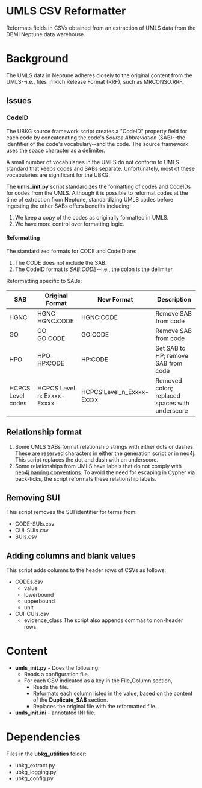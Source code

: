 # UMLS CSV Reformatter

Reformats fields in CSVs obtained from
an extraction of UMLS data from the DBMI Neptune data warehouse.

# Background
The UMLS data in Neptune adheres closely to the original content from the UMLS--i.e., files in Rich Release Format (RRF),
such as MRCONSO.RRF.

## Issues

### CodeID
The UBKG source framework script creates a "CodeID" property field for each code by concatenating the code's 
_Source Abbreviation_ (SAB)--the idenfifier of the code's vocabulary--and the code.
The source framework uses the space character as a delimiter.

A small number of vocabularies in the UMLS do not conform to UMLS standard that keeps codes and SABs separate.
Unfortunately, most of these vocabularies are significant for the UBKG.

The **umls_init.py** script standardizes the formatting of codes and CodeIDs for codes 
from the UMLS. Although it is possible to reformat codes at the time of extraction from
Neptune, standardizing UMLS codes before ingesting the other SABs offers benefits including:
1. We keep a copy of the codes as originally formatted in UMLS.
2. We have more control over formatting logic.

#### Reformatting
The standardized formats for CODE and CodeID are:
1. The CODE does not include the SAB.
2. The CodeID format is _SAB_:_CODE_--i.e., the colon is the delimiter.

Reformatting specific to SABs:

| SAB               | Original Format            | New Format               | Description                                   |
|-------------------|----------------------------|--------------------------|-----------------------------------------------|
| HGNC              | HGNC HGNC:CODE             | HGNC:CODE                | Remove SAB from code                          |
| GO                | GO GO:CODE                 | GO:CODE                  | Remove SAB from code                          |
| HPO               | HPO HP:CODE                | HP:CODE                  | Set SAB to HP; remove SAB from code           |
| HCPCS Level codes | HCPCS Level n: Exxxx-Exxxx | HCPCS:Level_n_Exxxx-Exxxx | Removed colon; replaced spaces with underscore |

## Relationship format
1. Some UMLS SABs format relationship strings with either dots or dashes. These
are reserved characters in either the generation script or in neo4j.
This script replaces the dot and dash with an underscore.
2. Some relationships from UMLS have labels that do not comply with [neo4j naming conventions](https://neo4j.com/docs/cypher-manual/current/syntax/naming/). To avoid the need for escaping in Cypher via back-ticks, the script reformats these relationship labels.

## Removing SUI
This script removes the SUI identifier for terms 
from:
- CODE-SUIs.csv
- CUI-SUIs.csv
- SUIs.csv

## Adding columns and blank values
This script adds columns to the header rows of CSVs as follows:
- CODEs.csv 
   - value
   - lowerbound
   - upperbound 
   - unit
- CUI-CUIs.csv
   - evidence_class
The script also appends commas to non-header rows.

# Content
- **umls_init.py** - Does the following:
   - Reads a configuration file.
   - For each CSV indicated as a key in the File_Column section,
     - Reads the file.
     - Reformats each column listed in the value, based on the content of the **Duplicate_SAB** section.
     - Replaces the original file with the reformatted file.
- **umls_init.ini** - annotated INI file.

# Dependencies
Files in the **ubkg_utilities** folder:
   - ubkg_extract.py
   - ubkg_logging.py
   - ubkg_config.py